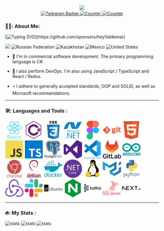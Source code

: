 <div id="header" align="center">
  <img src="https://user-images.githubusercontent.com/10498744/210012254-234538ff-d198-48aa-8964-37e6fd45d227.gif" />
  <div id="badges">
  <a href="https://t.me/bvdcode">
    <img src="https://img.shields.io/badge/Telegram-blue?logo=telegram&logoColor=white&style=for-the-badge" alt="Telegram Badge" height=20px />
  </a>
  <a href="https://github.com/bvdcode">
    <img src="https://komarev.com/ghpvc/?username=bvdcode&style=flat-square&color=green" alt="Counter" height=20px />
  </a>
  <a href="https://gitlab.com/bvdcode">
    <img src="https://img.shields.io/static/v1?label=GitLab&message=bvdcode&color=orange&style=for-the-badge" alt="Counter" height=20px />
  </a>
</div>
</div>

### 👨‍💻: About Me:
[![Typing SVG](https://readme-typing-svg.demolab.com?font=Fira+Code&duration=5000&pause=1000&color=9046FF&width=435&lines=I+am+a+Senior+Full+Stack+Engineer.)](https://github.com/sponsors/heyValdemar)

<img src="https://media.giphy.com/media/WUlplcMpOCEmTGBtBW/giphy.gif" width="30"> ![Russian Federation](https://raw.githubusercontent.com/stevenrskelton/flag-icon/master/png/16/country-4x3/ru.png "Russian Federation") ![Kazakhstan](https://raw.githubusercontent.com/stevenrskelton/flag-icon/master/png/16/country-4x3/kz.png "kazakhstan") ![Mexico](https://raw.githubusercontent.com/stevenrskelton/flag-icon/master/png/16/country-4x3/mx.png "Mexico") ![United States](https://raw.githubusercontent.com/stevenrskelton/flag-icon/master/png/16/country-4x3/us.png "United States")

- :telescope: I'm in commercial software development. The primary programming language is C#.

- :seedling: I also perform DevOps. I'm also using JavaScript / TypeScript and React / Redux.

- :zap: I adhere to generally accepted standards, OOP and SOLID, as well as Microsoft recommendations.

---

### 🛠️: Languages and Tools :

<div>
  <img src="https://raw.githubusercontent.com/devicons/devicon/master/icons/react/react-original-wordmark.svg" title="React" alt="React" width="60" height="60" />
  <img src="https://raw.githubusercontent.com/devicons/devicon/master/icons/csharp/csharp-line.svg" title="csharp" alt="csharp" width="60" height="60" />
  <img src="https://raw.githubusercontent.com/devicons/devicon/master/icons/css3/css3-original-wordmark.svg" title="css3" alt="css3" width="60" height="60" />
  <img src="https://raw.githubusercontent.com/devicons/devicon/master/icons/dot-net/dot-net-plain-wordmark.svg" title="dot-net" alt="dot-net" width="60" height="60" />
  <img src="https://raw.githubusercontent.com/devicons/devicon/master/icons/figma/figma-original.svg" title="figma" alt="figma" width="60" height="60" />
  <img src="https://raw.githubusercontent.com/devicons/devicon/master/icons/git/git-plain-wordmark.svg" title="git" alt="git " width="60" height="60" />
  <img src="https://raw.githubusercontent.com/devicons/devicon/master/icons/html5/html5-original.svg" title="HTML5" alt="HTML" width="60" height="60" />
  <img src="https://raw.githubusercontent.com/devicons/devicon/master/icons/javascript/javascript-original.svg" title="JavaScript" alt="JavaScript" width="60" height="60" />
  <img src="https://raw.githubusercontent.com/devicons/devicon/master/icons/typescript/typescript-original.svg" title="TypeScript" alt="TypeScript" width="60" height="60" />  
  <img src="https://raw.githubusercontent.com/devicons/devicon/master/icons/postgresql/postgresql-original-wordmark.svg" title="postgresql" alt="postgresql" width="60" height="60" />
  <img src="https://raw.githubusercontent.com/devicons/devicon/master/icons/visualstudio/visualstudio-plain.svg" title="visualstudio"  alt="visualstudio" width="60" height="60" />
  <img src="https://raw.githubusercontent.com/devicons/devicon/master/icons/vscode/vscode-original-wordmark.svg" title="vscode" alt="vscode" width="60" height="60" />
  <img src="https://raw.githubusercontent.com/devicons/devicon/master/icons/gitlab/gitlab-original-wordmark.svg" title="gitlab" alt="gitlab" width="60" height="60" />
  <img src="https://raw.githubusercontent.com/devicons/devicon/master/icons/arduino/arduino-original-wordmark.svg" title="arduino" alt="arduino" width="60" height="60" />
  <img src="https://raw.githubusercontent.com/devicons/devicon/master/icons/chrome/chrome-plain-wordmark.svg" title="chrome" alt="chrome" width="60" height="60" />
  <img src="https://raw.githubusercontent.com/devicons/devicon/master/icons/debian/debian-plain-wordmark.svg" title="debian" alt="debian" width="60" height="60" />
  <img src="https://raw.githubusercontent.com/devicons/devicon/master/icons/docker/docker-plain-wordmark.svg" title="docker" alt="docker" width="60" height="60" />
  <img src="https://raw.githubusercontent.com/devicons/devicon/master/icons/dotnetcore/dotnetcore-original.svg" title="dotnetcore" alt="dotnetcore" width="60" height="60" />
  <img src="https://raw.githubusercontent.com/devicons/devicon/master/icons/linux/linux-original.svg" title="linux" alt="linux" width="60" height="60" />
  <img src="https://raw.githubusercontent.com/devicons/devicon/master/icons/materialui/materialui-original.svg" title="materialui" alt="materialui" width="60" height="60" />
  <img src="https://raw.githubusercontent.com/devicons/devicon/master/icons/python/python-original-wordmark.svg" title="python" alt="python" width="60" height="60" />
  <img src="https://raw.githubusercontent.com/devicons/devicon/master/icons/redux/redux-original.svg" title="redux" alt="redux" width="60" height="60" />
  <img src="https://raw.githubusercontent.com/devicons/devicon/master/icons/slack/slack-original.svg" title="slack" alt="slack" width="60" height="60" />
  <img src="https://raw.githubusercontent.com/devicons/devicon/master/icons/ubuntu/ubuntu-plain-wordmark.svg" title="ubuntu" alt="ubuntu" width="60" height="60" />
  <img src="https://raw.githubusercontent.com/devicons/devicon/master/icons/nginx/nginx-original.svg" title="nginx" alt="nginx" width="60" height="60" />
  
  <img src="https://raw.githubusercontent.com/devicons/devicon/master/icons/apachekafka/apachekafka-original-wordmark.svg" title="kafka" alt="kafka" width="60" height="60" />
  <img src="https://raw.githubusercontent.com/devicons/devicon/master/icons/microsoftsqlserver/microsoftsqlserver-plain-wordmark.svg" title="microsoftsqlserver" alt="microsoftsqlserver" width="60" height="60" />
  <img src="https://raw.githubusercontent.com/devicons/devicon/master/icons/nextjs/nextjs-original-wordmark.svg" title="nextjs" alt="nextjs" width="60" height="60" />
  
</div>

---

### 🔥: My Stats :
<div>
<img src="https://github-readme-stats-alirezanet.vercel.app/api?username=bvdcode&show_icons=true&theme=tokyonight" title="stats" alt="stats" width="400px" height="300px" />
<img src="http://github-readme-streak-stats.herokuapp.com?user=bvdcode&theme=dark&background=000000" title="stats" alt="stats" width="400px" height="300px" />
<img src="https://github-readme-stats.vercel.app/api/top-langs/?username=bvdcode&theme=dark&background=000000" title="stats" alt="stats" width="800px" height="300px" />
</div>
